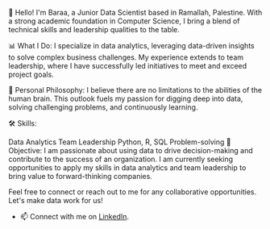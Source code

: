
👋 Hello! I'm Baraa, a Junior Data Scientist based in Ramallah, Palestine. With a strong academic foundation in Computer Science, I bring a blend of technical skills and leadership qualities to the table.

📊 What I Do: I specialize in data analytics, leveraging data-driven insights to solve complex business challenges. My experience extends to team leadership, where I have successfully led initiatives to meet and exceed project goals.

🧠 Personal Philosophy: I believe there are no limitations to the abilities of the human brain. This outlook fuels my passion for digging deep into data, solving challenging problems, and continuously learning.

🛠️ Skills:

Data Analytics
Team Leadership
Python, R, SQL
Problem-solving
🎯 Objective: I am passionate about using data to drive decision-making and contribute to the success of an organization. I am currently seeking opportunities to apply my skills in data analytics and team leadership to bring value to forward-thinking companies.

Feel free to connect or reach out to me for any collaborative opportunities. Let's make data work for us!
- 📫 Connect with me on [LinkedIn](https://linkedin.com/in/baraa-abu-qare-554563233).

<!---
BaraAbuqare/BaraAbuqare is a ✨ special ✨ repository because its `README.md` (this file) appears on your GitHub profile.
You can click the Preview link to take a look at your changes.
--->

